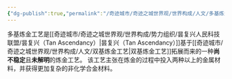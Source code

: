 ```yaml
---
{"dg-publish":true,"permalink":"/奇迹城市/奇迹之城世界观/世界构成/人文/多基炼金工艺/","dgPassFrontmatter":true}
---
```


多基炼金工艺是[[奇迹城市/奇迹之城世界观/世界构成/势力组织/昙复兴人民科技联盟/昙复兴（Tan Ascendancy）\|昙复兴（Tan Ascendancy）]]基于[[奇迹城市/奇迹之城世界观/世界构成/人文/双基炼金工艺\|双基炼金工艺]]拓展而来的一种**尚不稳定**且**未解明**的炼金工艺。
该工艺主张在炼金的过程中投入两种以上的金属材料，并获得更加复杂的非化学合金材料。